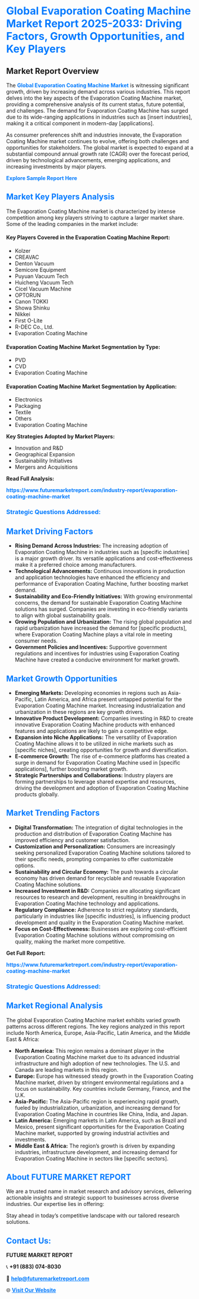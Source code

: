 <h1 style="color: #007BFF;">Global Evaporation Coating Machine Market Report 2025-2033: Driving Factors, Growth Opportunities, and Key Players</h1>

<section id="overview">
<h2>Market Report Overview</h2>
<p>The <a href="https://www.futuremarketreport.com/industry-report/evaporation-coating-machine-market" style="color: #007BFF; text-decoration: none;"><strong>Global Evaporation Coating Machine Market</strong></a> is witnessing significant growth, driven by increasing demand across various industries. This report delves into the key aspects of the Evaporation Coating Machine market, providing a comprehensive analysis of its current status, future potential, and challenges. The demand for Evaporation Coating Machine has surged due to its wide-ranging applications in industries such as [insert industries], making it a critical component in modern-day [applications].</p>
<p>As consumer preferences shift and industries innovate, the Evaporation Coating Machine market continues to evolve, offering both challenges and opportunities for stakeholders. The global market is expected to expand at a substantial compound annual growth rate (CAGR) over the forecast period, driven by technological advancements, emerging applications, and increasing investments by major players.</p>
</section>

<section id="overview">
<p><a href="https://www.futuremarketreport.com/request-sample/reportId=96907" style="color: #007BFF; text-decoration: none;"><strong>Explore Sample Report Here</strong></a></p>
</section>

<section id="key-players">
<h2 style="color: #007BFF;">Market Key Players Analysis</h2>
<p>The Evaporation Coating Machine market is characterized by intense competition among key players striving to capture a larger market share. Some of the leading companies in the market include:</p>
<h4>Key Players Covered in the Evaporation Coating Machine Report:</h4>
<ul><li>Kolzer</li><li>CREAVAC</li><li>Denton Vacuum</li><li>Semicore Equipment</li><li>Puyuan Vacuum Tech</li><li>Huicheng Vacuum Tech</li><li>Cicel Vacuum Machine</li><li>OPTORUN</li><li>Canon TOKKI</li><li>Showa Shinku</li><li>Nikkei</li><li>First O-Lite</li><li>R-DEC Co., Ltd.</li><li>Evaporation Coating Machine</li></ul>
<h4>Evaporation Coating Machine Market Segmentation by Type:</h4>
<ul><li>PVD</li><li>CVD</li><li>Evaporation Coating Machine</li></ul>

<h4>Evaporation Coating Machine Market Segmentation by Application:</h4>
<ul><li>Electronics</li><li>Packaging</li><li>Textile</li><li>Others</li><li>Evaporation Coating Machine</li></ul>
<p><strong>Key Strategies Adopted by Market Players:</strong></p>
<ul>
<li>Innovation and R&D</li>
<li>Geographical Expansion</li>
<li>Sustainability Initiatives</li>
<li>Mergers and Acquisitions</li>
</ul>
</section>

<section>
<p><strong>Read Full Analysis: </strong></p><a href="https://www.futuremarketreport.com/industry-report/evaporation-coating-machine-market" style="color: #007BFF; text-decoration: none;"><strong>https://www.futuremarketreport.com/industry-report/evaporation-coating-machine-market</strong></a>
<h3 style="color: #007BFF;">Strategic Questions Addressed:</h3>
</section>

<section id="driving-factors">
<h2 style="color: #007BFF;">Market Driving Factors</h2>
<ul>
<li><strong>Rising Demand Across Industries:</strong> The increasing adoption of Evaporation Coating Machine in industries such as [specific industries] is a major growth driver. Its versatile applications and cost-effectiveness make it a preferred choice among manufacturers.</li>
<li><strong>Technological Advancements:</strong> Continuous innovations in production and application technologies have enhanced the efficiency and performance of Evaporation Coating Machine, further boosting market demand.</li>
<li><strong>Sustainability and Eco-Friendly Initiatives:</strong> With growing environmental concerns, the demand for sustainable Evaporation Coating Machine solutions has surged. Companies are investing in eco-friendly variants to align with global sustainability goals.</li>
<li><strong>Growing Population and Urbanization:</strong> The rising global population and rapid urbanization have increased the demand for [specific products], where Evaporation Coating Machine plays a vital role in meeting consumer needs.</li>
<li><strong>Government Policies and Incentives:</strong> Supportive government regulations and incentives for industries using Evaporation Coating Machine have created a conducive environment for market growth.</li>
</ul>
</section>

<section id="growth-opportunities">
<h2 style="color: #007BFF;">Market Growth Opportunities</h2>
<ul>
<li><strong>Emerging Markets:</strong> Developing economies in regions such as Asia-Pacific, Latin America, and Africa present untapped potential for the Evaporation Coating Machine market. Increasing industrialization and urbanization in these regions are key growth drivers.</li>
<li><strong>Innovative Product Development:</strong> Companies investing in R&D to create innovative Evaporation Coating Machine products with enhanced features and applications are likely to gain a competitive edge.</li>
<li><strong>Expansion into Niche Applications:</strong> The versatility of Evaporation Coating Machine allows it to be utilized in niche markets such as [specific niches], creating opportunities for growth and diversification.</li>
<li><strong>E-commerce Growth:</strong> The rise of e-commerce platforms has created a surge in demand for Evaporation Coating Machine used in [specific applications], further boosting market growth.</li>
<li><strong>Strategic Partnerships and Collaborations:</strong> Industry players are forming partnerships to leverage shared expertise and resources, driving the development and adoption of Evaporation Coating Machine products globally.</li>
</ul>
</section>

<section id="trending-factors">
<h2 style="color: #007BFF;">Market Trending Factors</h2>
<ul>
<li><strong>Digital Transformation:</strong> The integration of digital technologies in the production and distribution of Evaporation Coating Machine has improved efficiency and customer satisfaction.</li>
<li><strong>Customization and Personalization:</strong> Consumers are increasingly seeking personalized Evaporation Coating Machine solutions tailored to their specific needs, prompting companies to offer customizable options.</li>
<li><strong>Sustainability and Circular Economy:</strong> The push towards a circular economy has driven demand for recyclable and reusable Evaporation Coating Machine solutions.</li>
<li><strong>Increased Investment in R&D:</strong> Companies are allocating significant resources to research and development, resulting in breakthroughs in Evaporation Coating Machine technology and applications.</li>
<li><strong>Regulatory Compliance:</strong> Adherence to strict regulatory standards, particularly in industries like [specific industries], is influencing product development and quality in the Evaporation Coating Machine market.</li>
<li><strong>Focus on Cost-Effectiveness:</strong> Businesses are exploring cost-efficient Evaporation Coating Machine solutions without compromising on quality, making the market more competitive.</li>
</ul>
</section>

<section>
<p><strong>Get Full Report: </strong></p><a href="https://www.futuremarketreport.com/industry-report/evaporation-coating-machine-market" style="color: #007BFF; text-decoration: none;"><strong>https://www.futuremarketreport.com/industry-report/evaporation-coating-machine-market</strong></a>
<h3 style="color: #007BFF;">Strategic Questions Addressed:</h3>
</section>


<section id="regional-analysis">
<h2 style="color: #007BFF;">Market Regional Analysis</h2>
<p>The global Evaporation Coating Machine market exhibits varied growth patterns across different regions. The key regions analyzed in this report include North America, Europe, Asia-Pacific, Latin America, and the Middle East & Africa:</p>
<ul>
<li><strong>North America:</strong> This region remains a dominant player in the Evaporation Coating Machine market due to its advanced industrial infrastructure and high adoption of new technologies. The U.S. and Canada are leading markets in this region.</li>
<li><strong>Europe:</strong> Europe has witnessed steady growth in the Evaporation Coating Machine market, driven by stringent environmental regulations and a focus on sustainability. Key countries include Germany, France, and the U.K.</li>
<li><strong>Asia-Pacific:</strong> The Asia-Pacific region is experiencing rapid growth, fueled by industrialization, urbanization, and increasing demand for Evaporation Coating Machine in countries like China, India, and Japan.</li>
<li><strong>Latin America:</strong> Emerging markets in Latin America, such as Brazil and Mexico, present significant opportunities for the Evaporation Coating Machine market, supported by growing industrial activities and investments.</li>
<li><strong>Middle East & Africa:</strong> The region’s growth is driven by expanding industries, infrastructure development, and increasing demand for Evaporation Coating Machine in sectors like [specific sectors].</li>
</ul>
</section>

<footer>
<h2 style="color: #007BFF;">About FUTURE MARKET REPORT</h2>
<p>We are a trusted name in market research and advisory services, delivering actionable insights and strategic support to businesses across diverse industries. Our expertise lies in offering:</p>

<p>Stay ahead in today’s competitive landscape with our tailored research solutions.</p>

<h2 style="color: #007BFF;">Contact Us:</h2>
<p><strong>FUTURE MARKET REPORT</strong></p>
<p>📞 <strong>+91 (883) 074-8030</strong></p>
<p>📧 <strong><a href="mailto:help@futuremarketreport.com" style="color: #007BFF;">help@futuremarketreport.com</a></strong></p>
<p>🌐 <strong><a href="https://www.futuremarketreport.com/" style="color: #007BFF;">Visit Our Website</a></strong></p>
</footer>